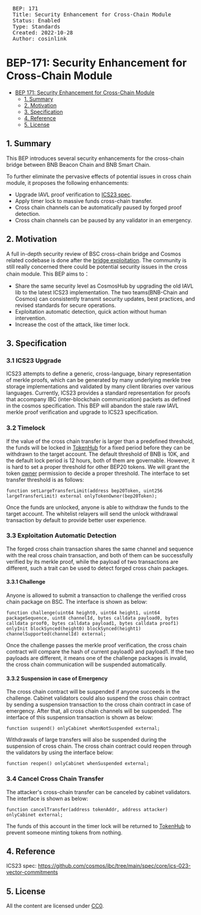 <pre>
  BEP: 171
  Title: Security Enhancement for Cross-Chain Module
  Status: Enabled
  Type: Standards
  Created: 2022-10-28
  Author: cosinlink
</pre>

# BEP-171: Security Enhancement for Cross-Chain Module

- [BEP 171: Security Enhancement for Cross-Chain Module](#bep-171-security-enhancement-for-cross-chain-module)
    - [1.  Summary](#1--summary)
    - [2.  Motivation](#2--motivation)
    - [3.  Specification](#3--specification)
    - [4.  Reference](#4--reference)
    - [5.  License](#5--license)

## 1. Summary

This BEP introduces several security enhancements for the cross-chain bridge between BNB Beacon Chain and BNB Smart Chain.

To further eliminate the pervasive effects of potential issues in cross chain module, it proposes the following enhancements:
* Upgrade IAVL proof verification to [ICS23 spec](https://github.com/cosmos/ibc/tree/main/spec/core/ics-023-vector-commitments).
* Apply timer lock to massive funds cross-chain transfer.
* Cross chain channels can be automatically paused by forged proof detection.
* Cross chain channels can be paused by any validator in an emergency.

## 2. Motivation

A full in-depth security review of BSC cross-chain bridge and Cosmos related codebase is done after the [bridge exploitation](https://www.nansen.ai/research/bnb-chains-cross-chain-bridge-exploit-explained). The community is still really concerned there could be potential security issues in the cross chain module. This BEP aims to：
* Share the same security level as CosmosHub by upgrading the old IAVL lib to the latest ICS23 implementation. The two teams(BNB-Chain and Cosmos) can consistently transmit security updates, best practices, and revised standards for secure operations.
* Exploitation automatic detection, quick action without human intervention.
* Increase the cost of the attack, like timer lock.

## 3. Specification

### 3.1 ICS23 Upgrade
ICS23 attempts to define a generic, cross-language, binary representation of merkle proofs, which can be generated by many underlying merkle tree storage implementations and validated by many client libraries over various languages. Currently, ICS23 provides a standard representation for proofs that accompany IBC (inter-blockchain communication) packets as defined in the cosmos specification. This BEP will abandon the stale raw IAVL merkle proof verification and upgrade to ICS23 specification.

### 3.2 Timelock
If the value of the cross chain transfer is larger than a predefined threshold, the funds will be locked in [TokenHub](https://bscscan.com/address/0x0000000000000000000000000000000000001004) for a fixed period before they can be withdrawn to the target account.
The default threshold of BNB is 10K, and the default lock period is 12 hours,  both of them are governable. However, it is hard to set a proper threshold for other BEP20 tokens. We will grant the token [owner](https://github.com/bnb-chain/BEPs/blob/master/BEP20.md#5116-getowner) permission to decide a proper threshold. The interface to set transfer threshold is as follows:

	function setLargeTransferLimit(address bep20Token, uint256 largeTransferLimit) external onlyTokenOwner(bep20Token);

Once the funds are unlocked, anyone is able to withdraw the funds to the target account. The whitelist relayers will send the unlock withdrawal transaction by default to provide better user experience.

### 3.3 Exploitation Automatic Detection

The forged cross chain transaction shares the same channel and sequence with the real cross chain transaction, and both of them can be successfully verified by its merkle proof, while the payload of two transactions are different, such a trait can be used to detect forged cross chain packages.

#### 3.3.1 Challenge

Anyone is allowed to submit a transaction to challenge the verified cross chain package on BSC. The interface is shown as below:

    function challenge(uint64 height0, uint64 height1, uint64 packageSequence, uint8 channelId, bytes calldata payload0, bytes calldata proof0, bytes calldata payload1, bytes calldata proof1) onlyInit blockSynced(height0) blockSynced(height1) channelSupported(channelId) external;

Once the challenge passes the merkle proof verification, the cross chain contract will compare the hash of current payload0 and payload1. If the two payloads are different, it means one of the challenge packages is invalid, the cross chain communication will be suspended automatically.

#### 3.3.2 Suspension in case of Emergency

The cross chain contract will be suspended if anyone succeeds in the challenge. Cabinet validators could also suspend the cross chain contract by sending a suspension transaction to the cross chain contract in case of emergency. After that, all cross chain channels will be suspended. The interface of this suspension transaction is shown as below:

    function suspend() onlyCabinet whenNotSuspended external;

Withdrawals of large transfers will also be suspended during the suspension of cross chain. The cross chain contract could reopen through the validators by using the interface below:

    function reopen() onlyCabinet whenSuspended external;

### 3.4 Cancel Cross Chain Transfer

The attacker's cross-chain transfer can be canceled by cabinet validators. The interface is shown as below:

    function cancelTransfer(address tokenAddr, address attacker) onlyCabinet external;

The funds of this account in the timer lock will be returned to [TokenHub](https://bscscan.com/address/0x0000000000000000000000000000000000001004) to prevent someone minting tokens from nothing.

## 4.  Reference

ICS23 spec:  <https://github.com/cosmos/ibc/tree/main/spec/core/ics-023-vector-commitments>


## 5.  License
All the content are licensed under [CC0](https://creativecommons.org/publicdomain/zero/1.0/).
